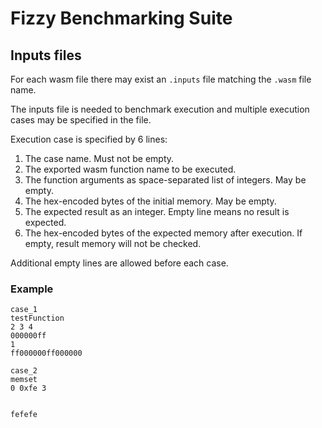 # Fizzy Benchmarking Suite

## Inputs files

For each wasm file there may exist an `.inputs` file matching the `.wasm` file
name.

The inputs file is needed to benchmark execution and multiple execution cases may be
specified in the file.

Execution case is specified by 6 lines:

1. The case name. Must not be empty.
2. The exported wasm function name to be executed.
3. The function arguments as space-separated list of integers. May be empty.
4. The hex-encoded bytes of the initial memory. May be empty.
5. The expected result as an integer. Empty line means no result is expected.
6. The hex-encoded bytes of the expected memory after execution. 
   If empty, result memory will not be checked.

Additional empty lines are allowed before each case.

### Example

```
case_1
testFunction
2 3 4
000000ff
1
ff000000ff000000

case_2
memset
0 0xfe 3


fefefe
```
